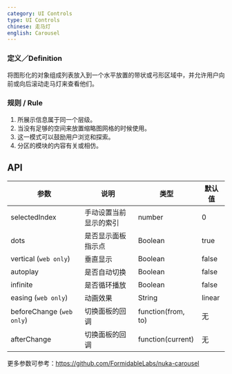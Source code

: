 ```yaml
---
category: UI Controls
type: UI Controls
chinese: 走马灯
english: Carousel
---
```



### 定义／Definition
将图形化的对象组成列表放入到一个水平放置的带状或弓形区域中，并允许用户向前或向后滚动走马灯来查看他们。

### 规则 / Rule
1. 所展示信息属于同一个层级。
2. 当没有足够的空间来放置缩略图网格的时候使用。
3. 这一模式可以鼓励用户浏览和探索。
4. 分区的模块的内容有关或相仿。


## API

| 参数             | 说明                                         | 类型     | 默认值                          |
|------------------|----------------------------------------------|----------|---------------------------------|
| selectedIndex |  手动设置当前显示的索引  |  number  |  0  |
| dots | 是否显示面板指示点 | Boolean   | true |
| vertical (`web only`) | 垂直显示 | Boolean   | false |
| autoplay | 是否自动切换 | Boolean   | false |
| infinite | 是否循环播放 | Boolean   | false |
| easing (`web only`) | 动画效果 | String   | linear |
| beforeChange  (`web only`)     | 切换面板的回调                              | function(from, to) | 无
| afterChange      | 切换面板的回调                              | function(current)  | 无

更多参数可参考：https://github.com/FormidableLabs/nuka-carousel
